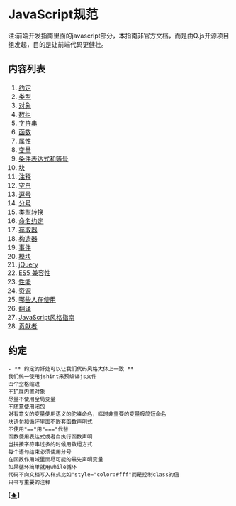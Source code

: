 # JavaScript规范 
注:前端开发指南里面的javascript部分，本指南非官方文档，而是由Q.js开源项目组发起，目的是让前端代码更健壮。
## <a name='TOC'>内容列表</a>
1. [约定](#promise)
1. [类型](#types)
1. [对象](#objects)
1. [数组](#arrays)
1. [字符串](#strings)
1. [函数](#functions)
1. [属性](#properties)
1. [变量](#variables)
1. [条件表达式和等号](#conditionals)
1. [块](#blocks)
1. [注释](#comments)
1. [空白](#whitespace)
1. [逗号](#commas)
1. [分号](#semicolons)
1. [类型转换](#type-coercion)
1. [命名约定](#naming-conventions)
1. [存取器](#accessors)
1. [构造器](#constructors)
1. [事件](#events)
1. [模块](#modules)
1. [jQuery](#jquery)
1. [ES5 兼容性](#es5)
1. [性能](#performance)
1. [资源](#resources)
1. [哪些人在使用](#in-the-wild)
1. [翻译](#translation)
1. [JavaScript风格指南](#guide-guide)
1. [贡献者](#contributors)

## <a name='promise'>约定</a>
	- ** 约定的好处可以让我们代码风格大体上一致 **
	我们统一使用jshint来预编译js文件
	四个空格缩进
	不扩展内置对象
	尽量不使用全局变量
	不随意使用闭包
	对有意义的变量使用语义的驼峰命名，临时非重要的变量极简短命名
	块语句和循环里面不嵌套函数声明式
	不使用"=="用"==="代替
	函数使用表达式或者自执行函数声明
	当拼接字符串过多的时候用数组方式
	每个语句结束必须使用分号
	在函数作用域里面尽可能的最先声明变量
	如果循环简单就用while循环
	代码不向文档写入样式比如"style="color:#fff"而是控制class的值
	只书写重要的注释
**[[⬆]](#TOC)**

